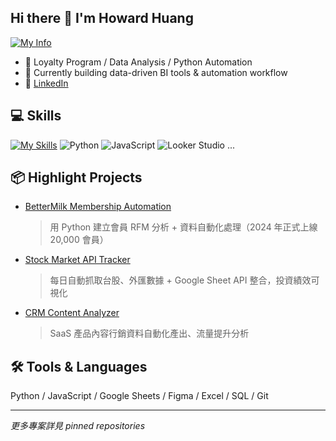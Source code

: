 ## Hi there 👋 I'm Howard Huang

<!--
**blackhuang0121/blackhuang0121** is a ✨ _special_ ✨ repository because its `README.md` (this file) appears on your GitHub profile.

Here are some ideas to get you started:

- 🔭 I’m currently working on ...
- 🌱 I’m currently learning ...
- 👯 I’m looking to collaborate on ...
- 🤔 I’m looking for help with ...
- 💬 Ask me about ...
- 📫 How to reach me: ...
- 😄 Pronouns: ...
- ⚡ Fun fact: ...
-->
[![My Info](https://skillicons.dev/icons?i=linkdin,instagram,github&theme=light)](https://skillicons.dev)
- 🎯 Loyalty Program / Data Analysis / Python Automation
- 🌱 Currently building data-driven BI tools & automation workflow
- 🔗 [LinkedIn](https://www.linkedin.com/in/chihaohuang/)

## 💻 Skills
[![My Skills](https://skillicons.dev/icons?i=java,kotlin,nodejs,figma&theme=light)](https://skillicons.dev)
![Python](https://img.shields.io/badge/Python-3776AB?logo=python&logoColor=white)
![JavaScript](https://img.shields.io/badge/JavaScript-F7DF1E?logo=javascript&logoColor=black)
![Looker Studio](https://img.shields.io/badge/Looker-4285F4?logo=google-looker&logoColor=white)
...

## 📦 Highlight Projects

- [BetterMilk Membership Automation](https://github.com/xxx/bettermilk-cdp)  
  > 用 Python 建立會員 RFM 分析 + 資料自動化處理（2024 年正式上線 20,000 會員）
- [Stock Market API Tracker](https://github.com/xxx/stock-tracker)  
  > 每日自動抓取台股、外匯數據 + Google Sheet API 整合，投資績效可視化
- [CRM Content Analyzer](https://github.com/xxx/crm-analyzer)  
  > SaaS 產品內容行銷資料自動化產出、流量提升分析

## 🛠️ Tools & Languages
Python / JavaScript / Google Sheets / Figma / Excel / SQL / Git

---

*更多專案詳見 pinned repositories*
